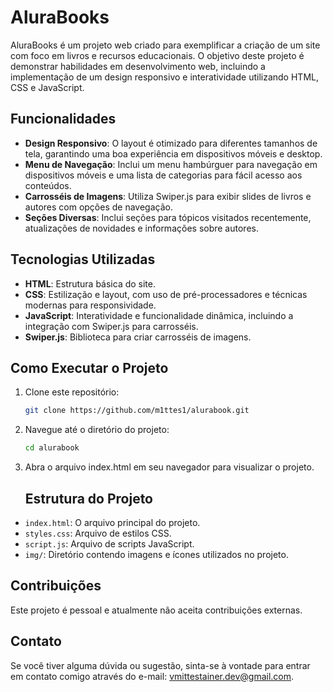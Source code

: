 # AluraBooks

AluraBooks é um projeto web criado para exemplificar a criação de um site com foco em livros e recursos educacionais. O objetivo deste projeto é demonstrar habilidades em desenvolvimento web, incluindo a implementação de um design responsivo e interatividade utilizando HTML, CSS e JavaScript.

## Funcionalidades

- **Design Responsivo**: O layout é otimizado para diferentes tamanhos de tela, garantindo uma boa experiência em dispositivos móveis e desktop.
- **Menu de Navegação**: Inclui um menu hambúrguer para navegação em dispositivos móveis e uma lista de categorias para fácil acesso aos conteúdos.
- **Carrosséis de Imagens**: Utiliza Swiper.js para exibir slides de livros e autores com opções de navegação.
- **Seções Diversas**: Inclui seções para tópicos visitados recentemente, atualizações de novidades e informações sobre autores.

## Tecnologias Utilizadas

- **HTML**: Estrutura básica do site.
- **CSS**: Estilização e layout, com uso de pré-processadores e técnicas modernas para responsividade.
- **JavaScript**: Interatividade e funcionalidade dinâmica, incluindo a integração com Swiper.js para carrosséis.
- **Swiper.js**: Biblioteca para criar carrosséis de imagens.

## Como Executar o Projeto

1. Clone este repositório:
   ```bash
   git clone https://github.com/m1ttes1/alurabook.git

2. Navegue até o diretório do projeto:
   ```bash
   cd alurabook
3. Abra o arquivo index.html em seu navegador para visualizar o projeto.

   ## Estrutura do Projeto

- `index.html`: O arquivo principal do projeto.
- `styles.css`: Arquivo de estilos CSS.
- `script.js`: Arquivo de scripts JavaScript.
- `img/`: Diretório contendo imagens e ícones utilizados no projeto.

## Contribuições

Este projeto é pessoal e atualmente não aceita contribuições externas.

## Contato

Se você tiver alguma dúvida ou sugestão, sinta-se à vontade para entrar em contato comigo através do e-mail: vmittestainer.dev@gmail.com.
